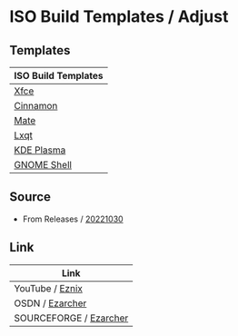 
# ISO Build Templates / Adjust


## Templates

| ISO Build Templates |
| --- |
| [Xfce](Xfce-20221030) |
| [Cinnamon](Cinn-20221030) |
| [Mate](Mate-20221030) |
| [Lxqt](Lxqt-20221030) |
| [KDE Plasma](KDE-20221030) |
| [GNOME Shell](Gnome-20221030) |


## Source

* From Releases / [20221030](https://osdn.net/projects/ezarch/releases/73970)


## Link

| Link |
| --- |
| YouTube / [Eznix](https://www.youtube.com/c/eznix/videos) |
| OSDN / [Ezarcher](https://osdn.net/projects/ezarch/releases/) |
| SOURCEFORGE / [Ezarcher](https://sourceforge.net/projects/ezarch/files/) |
